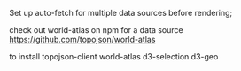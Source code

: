 Set up auto-fetch for multiple data sources before rendering;


check out  world-atlas on npm for a data source
https://github.com/topojson/world-atlas

to install
topojson-client world-atlas d3-selection d3-geo
